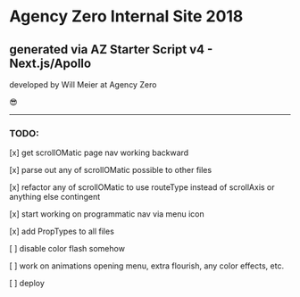 #  Agency Zero Internal Site 2018 

##  generated via AZ Starter Script v4 - Next.js/Apollo 

developed by Will Meier at Agency Zero 

😎

----------------------------------------------------------------

### **TODO:**

[x] get scrollOMatic page nav working backward

[x] parse out any of scrollOMatic possible to other files

[x] refactor any of scrollOMatic to use routeType instead of scrollAxis or anything else contingent

[x] start working on programmatic nav via menu icon

[x] add PropTypes to all files

[ ] disable color flash somehow

[ ] work on animations opening menu, extra flourish, any color effects, etc.

[ ] deploy